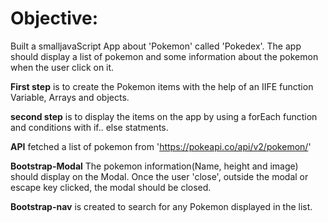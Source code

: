 # Objective:
Built a smalljavaScript App about 'Pokemon' called 'Pokedex'. The app should display a list of pokemon and some information about the pokemon when the user click on it. 

**First step** is to create the Pokemon items with the help of an IIFE function Variable, Arrays and objects.

**second step** is to display the items on the app by using a forEach function and conditions with if.. else statments. 

**API** fetched a list of pokemon from 'https://pokeapi.co/api/v2/pokemon/' 

**Bootstrap-Modal** The pokemon information(Name, height and image) should display on the Modal. Once the user 'close', outside the modal or escape key clicked, the modal should be closed.

**Bootstrap-nav** is created to search for any Pokemon displayed in the list.